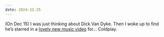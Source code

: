 ```yaml
---
date: 2024-12-25
---
```


(On Dec 15) I was just thinking about Dick Van Dyke. Then I woke up to find he’s starred in a [lovely new music video](https://kottke.org/24/12/dick-van-dyke-coldplay-video) for… Coldplay.
